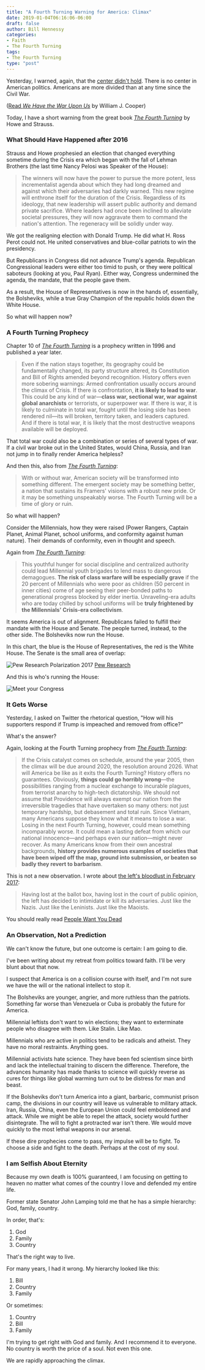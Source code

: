 ```yaml
---
title: "A Fourth Turning Warning for America: Climax"
date: 2019-01-04T06:16:06-06:00
draft: false
author: Bill Hennessy
categories: 
- Faith
- The Fourth Turning
tags:
- The Fourth Turning
type: "post"
---
```


Yesterday, I warned, again, that the [center didn't hold](https://www.hennessysview.com/posts/2019/romney-doesnt-get-it/). There is no center in American politics. Americans are more divided than at any time since the Civil War. 

([Read *We Have the War Upon Us*](https://www.amazon.com/Have-War-Upon-1860-April-Hardcover/dp/B00HUBW91K/ref=sr_1_2?ie=UTF8&qid=1546604436&sr=8-2&keywords=we+have+the+war+upon+us) by William J. Cooper)

Today, I have a short warning from the great book [*The Fourth Turning*](https://read.amazon.com/kp/embed?asin=B001RKFU4I&preview=newtab&linkCode=kpe&ref_=cm_sw_r_kb_dp_Ka1lCbGTQNP2J) by Howe and Strauss.

### What Should Have Happened after 2016

Strauss and Howe prophesied an election that changed everything sometime during the Crisis era which began with the fall of Lehman Brothers (the last time Nancy Pelosi was Speaker of the House):

> The winners will now have the power to pursue the more potent, less incrementalist agenda about which they had long dreamed and against which their adversaries had darkly warned. This new regime will enthrone itself for the duration of the Crisis. Regardless of its ideology, that new leadership will assert public authority and demand private sacrifice. Where leaders had once been inclined to alleviate societal pressures, they will now aggravate them to command the nation's attention. The regeneracy will be solidly under way.

We got the realigning election with Donald Trump. He did what H. Ross Perot could not. He united conservatives and blue-collar patriots to win the presidency. 

But Republicans in Congress did not advance Trump's agenda. Republican Congressional leaders were either too timid to push, or they were political saboteurs (looking at you, Paul Ryan). Either way, Congress undermined the agenda, the mandate, that the people gave them. 

As a result, the House of Representatives is now in the hands of, essentially, the Bolsheviks, while a true Gray Champion of the republic holds down the White House.

So what will happen now? 

### A Fourth Turning Prophecy

Chapter 10 of [*The Fourth Turning*](https://read.amazon.com/kp/embed?asin=B001RKFU4I&preview=newtab&linkCode=kpe&ref_=cm_sw_r_kb_dp_Ka1lCbGTQNP2J) is a prophecy written in 1996 and published a year later. 

> Even if the nation stays together, its geography could be fundamentally changed, its party structure altered, its Constitution and Bill of Rights amended beyond recognition. History offers even more sobering warnings: Armed confrontation usually occurs around the climax of Crisis. If there is confrontation, **it is likely to lead to war**. This could be any kind of war—**class war, sectional war, war against global anarchists** or terrorists, or superpower war. If there is war, it is likely to culminate in total war, fought until the losing side has been rendered nil—its will broken, territory taken, and leaders captured. And if there is total war, it is likely that the most destructive weapons available will be deployed. 

That total war could also be a combination or series of several types of war. If a civil war broke out in the United States, would China, Russia, and Iran not jump in to finally render America helpless?

And then this, also from [*The Fourth Turning*](https://read.amazon.com/kp/embed?asin=B001RKFU4I&preview=newtab&linkCode=kpe&ref_=cm_sw_r_kb_dp_Ka1lCbGTQNP2J):

> With or without war, American society will be transformed into something different. The emergent society may be something better, a nation that sustains its Framers' visions with a robust new pride. Or it may be something unspeakably worse. The Fourth Turning will be a time of glory or ruin.

So what will happen?

Consider the Millennials, how they were raised (Power Rangers, Captain Planet, Animal Planet, school uniforms, and conformity against human nature). Their demands of conformity, even in thought and speech. 

Again from [*The Fourth Turning*](https://read.amazon.com/kp/embed?asin=B001RKFU4I&preview=newtab&linkCode=kpe&ref_=cm_sw_r_kb_dp_Ka1lCbGTQNP2J):

> This youthful hunger for social discipline and centralized authority could lead Millennial youth brigades to lend mass to dangerous demagogues. **The risk of class warfare will be especially grave** if the 20 percent of Millennials who were poor as children (50 percent in inner cities) come of age seeing their peer-bonded paths to generational progress blocked by elder inertia. Unraveling-era adults who are today chilled by school uniforms will be **truly frightened by the Millennials' Crisis-era collectivism**. 

It seems America is out of alignment. Republicans failed to fulfill their mandate with the House and Senate. The people turned, instead, to the other side. The Bolsheviks now run the House. 

In this chart, the blue is the House of Representatives, the red is the White House. The Senate is the small area of overlap:

![Pew Research Polarization 2017](/images/uploads/polarization-2017.png)
[Pew Research](http://www.people-press.org/interactives/political-polarization-1994-2017/)

And this is who's running the House:

![Meet your Congress](/images/uploads/impeach-mf.png)

### It Gets Worse

Yesterday, I asked on Twitter the rhetorical question, "How will his supporters respond if Trump is impeached and removed from office?"

What's the answer? 

Again, looking at the Fourth Turning prophecy from [*The Fourth Turning*](https://read.amazon.com/kp/embed?asin=B001RKFU4I&preview=newtab&linkCode=kpe&ref_=cm_sw_r_kb_dp_Ka1lCbGTQNP2J):

> If the Crisis catalyst comes on schedule, around the year 2005, then the climax will be due around 2020, the resolution around 2026. What will America be like as it exits the Fourth Turning? History offers no guarantees. Obviously, **things could go horribly wrong**—the possibilities ranging from a nuclear exchange to incurable plagues, from terrorist anarchy to high-tech dictatorship. We should not assume that Providence will always exempt our nation from the irreversible tragedies that have overtaken so many others: not just temporary hardship, but debasement and total ruin. Since Vietnam, many Americans suppose they know what it means to lose a war. Losing in the next Fourth Turning, however, could mean something incomparably worse. It could mean a lasting defeat from which our national innocence—and perhaps even our nation—might never recover. As many Americans know from their own ancestral backgrounds, **history provides numerous examples of societies that have been wiped off the map, ground into submission, or beaten so badly they revert to barbarism**.

This is not a new observation. I wrote about [the left's bloodlust in February 2017](https://www.hennessysview.com/2017/02/09/people-want-you-dead/):

> Having lost at the ballot box, having lost in the court of public opinion, the left has decided to intimidate or kill its adversaries. Just like the Nazis. Just like the Leninists. Just like the Maoists.

You should really read [People Want You Dead](https://www.hennessysview.com/2017/02/09/people-want-you-dead/)

### An Observation, Not a Prediction

We can't know the future, but one outcome is certain: I am going to die. 

I've been writing about my retreat from politics toward faith. I'll be very blunt about that now. 

I suspect that America is on a collision course with itself, and I'm not sure we have the will or the national intellect to stop it. 

The Bolsheviks are younger, angrier, and more ruthless than the patriots. Something far worse than Venezuela or Cuba is probably the future for America.

Millennial leftists don't want to win elections; they want to exterminate people who disagree with them. Like Stalin. Like Mao. 

Millennials who are active in politics tend to be radicals and atheist. They have no moral restraints. Anything goes. 

Millennial activists hate science. They have been fed scientism since birth and lack the intellectual training to discern the difference. Therefore, the advances humanity has made thanks to science will quickly reverse as cures for things like global warming turn out to be distress for man and beast. 

If the Bolsheviks don't turn America into a giant, barbaric, communist prison camp, the divisions in our country will leave us vulnerable to military attack. Iran, Russia, China, even the European Union could feel emboldened and attack. While we might be able to repel the attack, society would further disintegrate. The will to fight a protracted war isn't there. We would move quickly to the most lethal weapons in our arsenal. 

If these dire prophecies come to pass, my impulse will be to fight. To choose a side and fight to the death. Perhaps at the cost of my soul. 

### I am Selfish About Eternity

Because my own death is 100% guaranteed, I am focusing on getting to heaven no matter what comes of the country I love and defended my entire life. 

Former state Senator John Lamping told me that he has a simple hierarchy: God, family, country. 

In order, that's:

1. God
2. Family
3. Country

That's the right way to live. 

For many years, I had it wrong. My hierarchy looked like this:

1. Bill
2. Country
3. Family

Or sometimes:

1. Country
2. Bill
3. Family

I'm trying to get right with God and family. And I recommend it to everyone. No country is worth the price of a soul. Not even this one. 

We are rapidly approaching the climax. 



